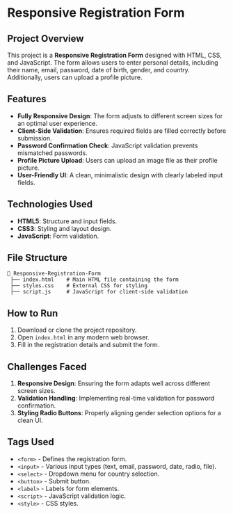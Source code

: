 # Responsive Registration Form

## Project Overview
This project is a **Responsive Registration Form** designed with HTML, CSS, and JavaScript. The form allows users to enter personal details, including their name, email, password, date of birth, gender, and country. Additionally, users can upload a profile picture.

## Features
- **Fully Responsive Design**: The form adjusts to different screen sizes for an optimal user experience.
- **Client-Side Validation**: Ensures required fields are filled correctly before submission.
- **Password Confirmation Check**: JavaScript validation prevents mismatched passwords.
- **Profile Picture Upload**: Users can upload an image file as their profile picture.
- **User-Friendly UI**: A clean, minimalistic design with clearly labeled input fields.

## Technologies Used
- **HTML5**: Structure and input fields.
- **CSS3**: Styling and layout design.
- **JavaScript**: Form validation.

## File Structure
```
📁 Responsive-Registration-Form
 ├── index.html    # Main HTML file containing the form
 ├── styles.css    # External CSS for styling
 ├── script.js     # JavaScript for client-side validation
```

## How to Run
1. Download or clone the project repository.
2. Open `index.html` in any modern web browser.
3. Fill in the registration details and submit the form.

## Challenges Faced
1. **Responsive Design**: Ensuring the form adapts well across different screen sizes.
2. **Validation Handling**: Implementing real-time validation for password confirmation.
3. **Styling Radio Buttons**: Properly aligning gender selection options for a clean UI.

## Tags Used
- `<form>` - Defines the registration form.
- `<input>` - Various input types (text, email, password, date, radio, file).
- `<select>` - Dropdown menu for country selection.
- `<button>` - Submit button.
- `<label>` - Labels for form elements.
- `<script>` - JavaScript validation logic.
- `<style>` - CSS styles.

